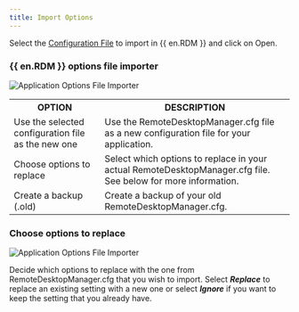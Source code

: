 ```yaml
---
title: Import Options
---
```

Select the [Configuration File](/rdm/windows/installation/client/configuration-file-location/) to import in {{ en.RDM }} and click on Open. 

### {{ en.RDM }} options file importer 

![Application Options File Importer](https://webdevolutions.azureedge.net/docs/en/rdm/windows/clip10186.png) 

<table>
	<tr>
		<th>
OPTION 
		</th>
		<th>
DESCRIPTION 
		</th>
	</tr>
	<tr>
		<td>
Use the selected configuration file as the new one 
		</td>
		<td>
Use the RemoteDesktopManager.cfg file as a new configuration file for your application. 
		</td>
	</tr>
	<tr>
		<td>
Choose options to replace 
		</td>
		<td>
Select which options to replace in your actual RemoteDesktopManager.cfg file. See below for more information. 
		</td>
	</tr>
	<tr>
		<td>
Create a backup (.old) 
		</td>
		<td>
Create a backup of your old RemoteDesktopManager.cfg. 
		</td>
	</tr>
</table>

### Choose options to replace 

![Application Options File Importer](https://webdevolutions.azureedge.net/docs/en/rdm/windows/clip10187.png) 

Decide which options to replace with the one from RemoteDesktopManager.cfg that you wish to import. Select ***Replace*** to replace an existing setting with a new one or select ***Ignore*** if you want to keep the setting that you already have. 

